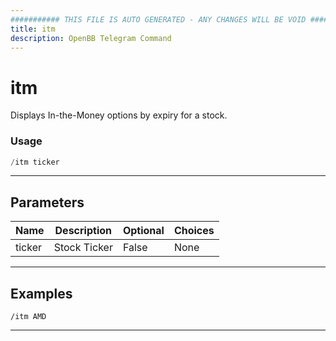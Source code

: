 ```yaml
---
########### THIS FILE IS AUTO GENERATED - ANY CHANGES WILL BE VOID ###########
title: itm
description: OpenBB Telegram Command
---
```


# itm

Displays In-the-Money options by expiry for a stock.

### Usage

```python wordwrap
/itm ticker
```

---

## Parameters

| Name | Description | Optional | Choices |
| ---- | ----------- | -------- | ------- |
| ticker | Stock Ticker | False | None |


---

## Examples

```
/itm AMD
```

---
